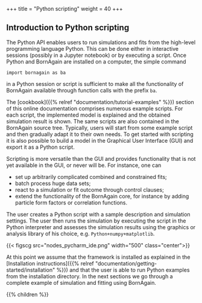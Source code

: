 +++
title = "Python scripting"
weight = 40
+++

## Introduction to Python scripting

The Python API enables users to run simulations and fits
from the high-level programming language Python. This can
be done either in interactive sessions (possibly in a Jupyter
notebook) or by executing a script. Once Python and
BornAgain are installed on a computer, the simple command
```
import bornagain as ba
```
in a Python session or script is
sufficient to make all the functionality of BornAgain available
through function calls with the prefix `ba`.

The [cookbook]({{% relref "documentation/tutorial-examples" %}})
section of this online documentation comprises numerous example
scripts. For each script, the implemented model is explained
and the obtained simulation result is shown. The same scripts
are also contained in the BornAgain source tree. Typically,
users will start from some example script and then gradually
adapt it to their own needs.
To get started with scripting it is also possible to build a
model in the Graphical User Interface (GUI) and export it as
a Python script.

Scripting is more versatile than the GUI and provides functionality
that is not yet available in the GUI, or never will be. For instance,
one can
* set up arbitrarily complicated combined and constrained fits;
* batch process huge data sets;
* react to a simulation or fit outcome through control clauses;
* extend the functionality of the BornAgain core, for instance
  by adding particle form factors or correlation functions.

The user creates a Python script with a sample description and
simulation settings. The user then runs the simulation by executing the script in the Python interpreter and assesses the simulation results using the graphics or analysis library of his choice, e.g. `Python+numpy+matplotlib`.

{{< figscg src="nodes_pycharm_ide.png" width="500" class="center">}}

At this point we assume that the framework is installed as explained in the
[Installation instructions]({{% relref "documentation/getting-started/installation" %}})
and that the user is able to run Python examples from the installation directory.
In the next sections we go through a complete example of simulation and fitting using BornAgain.

{{% children %}}
